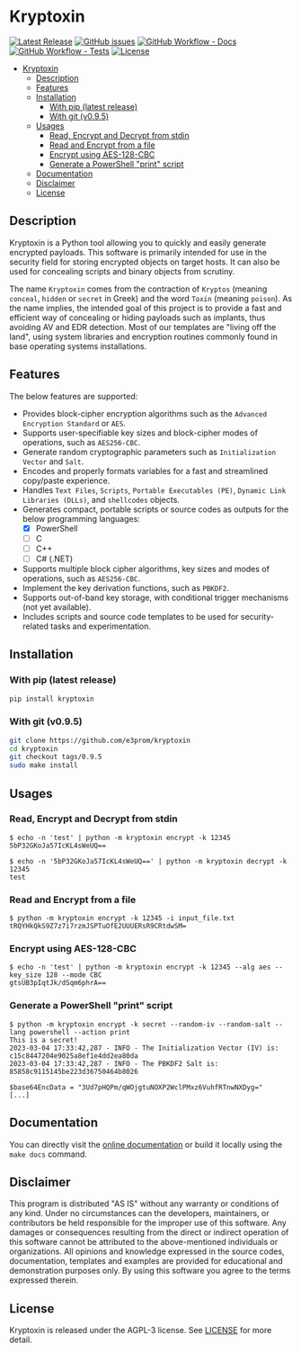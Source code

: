 # Kryptoxin

[![Latest Release](https://img.shields.io/github/release/e3prom/Kryptoxin.svg?style=for-the-badge)](https://github.com/e3prom/Kryptoxin/releases)
[![GitHub issues](https://img.shields.io/github/issues-raw/e3prom/kryptoxin?style=for-the-badge)](https://github.com/e3prom/kryptoxin/issues)
[![GitHub Workflow - Docs](https://img.shields.io/github/actions/workflow/status/e3prom/kryptoxin/docs-deploy.yml?label=docs&style=for-the-badge)](https://e3prom.github.io/kryptoxin/)
[![GitHub Workflow - Tests](https://img.shields.io/github/actions/workflow/status/e3prom/kryptoxin/python-unittest.yml?label=Tests&style=for-the-badge)](https://github.com/e3prom/kryptoxin/actions/workflows/python-unittest.yml)
[![License](https://img.shields.io/github/license/e3prom/kryptoxin?style=for-the-badge)](https://raw.githubusercontent.com/e3prom/kryptoxin/master/LICENSE)

- [Kryptoxin](#kryptoxin)
  - [Description](#description)
  - [Features](#features)
  - [Installation](#installation)
    - [With pip (latest release)](#with-pip-latest-release)
    - [With git (v0.9.5)](#with-git-v095)
  - [Usages](#usages)
    - [Read, Encrypt and Decrypt from stdin](#read-encrypt-and-decrypt-from-stdin)
    - [Read and Encrypt from a file](#read-and-encrypt-from-a-file)
    - [Encrypt using AES-128-CBC](#encrypt-using-aes-128-cbc)
    - [Generate a PowerShell "print" script](#generate-a-powershell-print-script)
  - [Documentation](#documentation)
  - [Disclaimer](#disclaimer)
  - [License](#license)

## Description

Kryptoxin is a Python tool allowing you to quickly and easily generate encrypted payloads. This software is primarily intended for use in the security field for storing encrypted objects on target hosts. It can also be used for concealing scripts and binary objects from scrutiny.

The name `Kryptoxin` comes from the contraction of `Kryptos` (meaning `conceal`, `hidden` or `secret` in Greek) and the word `Toxin` (meaning `poison`). As the name implies, the intended goal of this project is to provide a fast and efficient way of concealing or hiding payloads such as implants, thus avoiding AV and EDR detection. Most of our templates are "living off the land", using system libraries and encryption routines commonly found in base operating systems installations.

## Features

The below features are supported:

- Provides block-cipher encryption algorithms such as the `Advanced Encryption Standard` or `AES`.
- Supports user-specifiable key sizes and block-cipher modes of operations, such as `AES256-CBC`.
- Generate random cryptographic parameters such as `Initialization Vector` and `Salt`.
- Encodes and properly formats variables for a fast and streamlined copy/paste experience.
- Handles `Text Files`, `Scripts`, `Portable Executables (PE)`, `Dynamic Link Libraries (DLLs)`, and `shellcodes` objects.
- Generates compact, portable scripts or source codes as outputs for the below programming languages:
  - [x] PowerShell
  - [ ] C
  - [ ] C++
  - [ ] C# (.NET)
- Supports multiple block cipher algorithms, key sizes and modes of operations, such as `AES256-CBC`.
- Implement the key derivation functions, such as `PBKDF2`.
- Supports out-of-band key storage, with conditional trigger mechanisms (not yet available).
- Includes scripts and source code templates to be used for security-related tasks and experimentation.

## Installation

### With pip (latest release)

``` sh
pip install kryptoxin
```

### With git (v0.9.5)

``` sh
git clone https://github.com/e3prom/kryptoxin
cd kryptoxin
git checkout tags/0.9.5
sudo make install
```

## Usages

### Read, Encrypt and Decrypt from stdin

``` {sh .no-copy}
$ echo -n 'test' | python -m kryptoxin encrypt -k 12345
5bP32GKoJa57IcKL4sWeUQ==

$ echo -n '5bP32GKoJa57IcKL4sWeUQ==' | python -m kryptoxin decrypt -k 12345
test
```

### Read and Encrypt from a file

``` {sh .no-copy}
$ python -m kryptoxin encrypt -k 12345 -i input_file.txt
tRQYHkQkS9Z7z7i7rzmJSPTuOfE2UUUERsR9CRtdwSM=
```

### Encrypt using AES-128-CBC

``` {sh .no-copy}
$ echo -n 'test' | python -m kryptoxin encrypt -k 12345 --alg aes --key_size 128 --mode CBC
gtsUB3pIqtJk/dSqm6phrA==
```

### Generate a PowerShell "print" script

``` {sh .no-copy}
$ python -m kryptoxin encrypt -k secret --random-iv --random-salt --lang powershell --action print
This is a secret!
2023-03-04 17:33:42,287 - INFO - The Initialization Vector (IV) is: c15c8447204e9025a8ef1e4dd2ea80da
2023-03-04 17:33:42,287 - INFO - The PBKDF2 Salt is: 85858c9115145be223d36750464b8026

$base64EncData = "3Ud7pHQPm/qWOjgtuNOXP2WclPMxz6VuhfRTnwNXDyg="
[...]
```

## Documentation

You can directly visit the [online documentation](https://e3prom.github.io/kryptoxin/) or build it locally using the `make docs` command.

## Disclaimer

This program is distributed "AS IS" without any warranty or conditions of any kind. Under no circumstances can the developers, maintainers, or contributors be held responsible for the improper use of this software. Any damages or consequences resulting from the direct or indirect operation of this software cannot be attributed to the above-mentioned individuals or organizations. All opinions and knowledge expressed in the source codes, documentation, templates and examples are provided for educational and demonstration purposes only. By using this software you agree to the terms expressed therein.

## License

Kryptoxin is released under the AGPL-3 license. See [LICENSE](LICENSE) for more detail.
